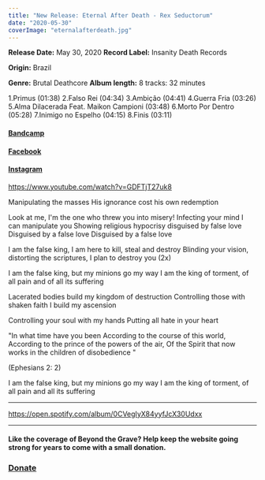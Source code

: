```yaml
---
title: "New Release: Eternal After Death - Rex Seductorum"
date: "2020-05-30"
coverImage: "eternalafterdeath.jpg"
---
```


**Release Date:** May 30, 2020 **Record Label:** Insanity Death Records

**Origin:** Brazil

**Genre:** Brutal Deathcore **Album length:** 8 tracks: 32 minutes

1.Primus (01:38) 2.Falso Rei (04:34) 3.Ambição (04:41) 4.Guerra Fria (03:26) 5.Alma Dilacerada Feat. Maikon Campioni (03:48) 6.Morto Por Dentro (05:28) 7.Inimigo no Espelho (04:15) 8.Finis (03:11)

#### [Bandcamp](https://eternalafterdeath.bandcamp.com/album/rex-seductorum)

#### [Facebook](https://www.facebook.com/EADeathcore)

#### [Instagram](https://www.instagram.com/eternalafterdeath/)

https://www.youtube.com/watch?v=GDFTjT27uk8

Manipulating the masses His ignorance cost his own redemption

Look at me, I'm the one who threw you into misery! Infecting your mind I can manipulate you Showing religious hypocrisy disguised by false love Disguised by a false love Disguised by a false love

I am the false king, I am here to kill, steal and destroy Blinding your vision, distorting the scriptures, I plan to destroy you (2x)

I am the false king, but my minions go my way I am the king of torment, of all pain and of all its suffering

Lacerated bodies build my kingdom of destruction Controlling those with shaken faith I build my ascension

Controlling your soul with my hands Putting all hate in your heart

"In what time have you been According to the course of this world, According to the prince of the powers of the air, Of the Spirit that now works in the children of disobedience "

(Ephesians 2: 2)

I am the false king, but my minions go my way I am the king of torment, of all pain and all its suffering

* * *

https://open.spotify.com/album/0CVegIyX84yyfJcX30Udxx

* * *

#### Like the coverage of Beyond the Grave? Help keep the website going strong for years to come with a small donation.

### [Donate](https://donorbox.org/help-beyond-the-grave-keep-producing-content)
